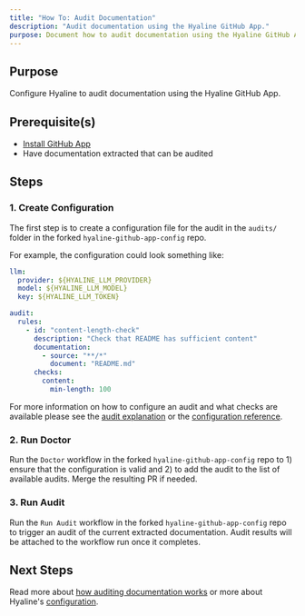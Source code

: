 ```yaml
---
title: "How To: Audit Documentation"
description: "Audit documentation using the Hyaline GitHub App."
purpose: Document how to audit documentation using the Hyaline GitHub App
---
```

## Purpose
Configure Hyaline to audit documentation using the Hyaline GitHub App.

## Prerequisite(s)
- [Install GitHub App](./install-github-app.md)
- Have documentation extracted that can be audited

## Steps

### 1. Create Configuration
The first step is to create a configuration file for the audit in the `audits/` folder in the forked `hyaline-github-app-config` repo.

For example, the configuration could look something like:

```yml
llm:
  provider: ${HYALINE_LLM_PROVIDER}
  model: ${HYALINE_LLM_MODEL}
  key: ${HYALINE_LLM_TOKEN}

audit:
  rules:
    - id: "content-length-check"
      description: "Check that README has sufficient content"
      documentation:
        - source: "**/*"
          document: "README.md"
      checks:
        content:
          min-length: 100
```

For more information on how to configure an audit and what checks are available please see the [audit explanation](../explanation/audit.md) or the [configuration reference](../reference/config.md).

### 2. Run Doctor
Run the `Doctor` workflow in the forked `hyaline-github-app-config` repo to 1) ensure that the configuration is valid and 2) to add the audit to the list of available audits. Merge the resulting PR if needed.

### 3. Run Audit
Run the `Run Audit` workflow in the forked `hyaline-github-app-config` repo to trigger an audit of the current extracted documentation. Audit results will be attached to the workflow run once it completes.

## Next Steps
Read more about [how auditing documentation works](../explanation/audit.md) or more about Hyaline's [configuration](../reference/config.md).